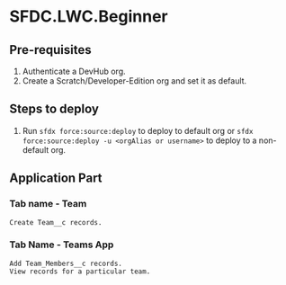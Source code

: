 # SFDC.LWC.Beginner

## Pre-requisites
1. Authenticate a DevHub org.
2. Create a Scratch/Developer-Edition org and set it as default.

## Steps to deploy
1. Run `sfdx force:source:deploy` to deploy to default org or `sfdx force:source:deploy -u <orgAlias or username>` to deploy to a non-default org.


## Application Part
### Tab name - Team
	Create Team__c records.
### Tab Name - Teams App
	Add Team_Members__c records.
	View records for a particular team.
